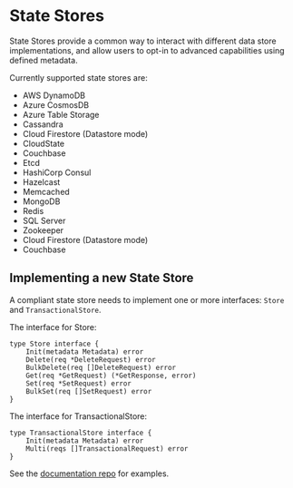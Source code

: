 # State Stores

State Stores provide a common way to interact with different data store implementations, and allow users to opt-in to advanced capabilities using defined metadata.

Currently supported state stores are:

* AWS DynamoDB
* Azure CosmosDB
* Azure Table Storage
* Cassandra
* Cloud Firestore (Datastore mode)
* CloudState
* Couchbase
* Etcd
* HashiCorp Consul
* Hazelcast
* Memcached
* MongoDB
* Redis
* SQL Server
* Zookeeper
* Cloud Firestore (Datastore mode)
* Couchbase

## Implementing a new State Store

A compliant state store needs to implement one or more interfaces: `Store` and `TransactionalStore`.

The interface for Store:

```
type Store interface {
	Init(metadata Metadata) error
	Delete(req *DeleteRequest) error
	BulkDelete(req []DeleteRequest) error
	Get(req *GetRequest) (*GetResponse, error)
	Set(req *SetRequest) error
	BulkSet(req []SetRequest) error
}
```

The interface for TransactionalStore:

```
type TransactionalStore interface {
	Init(metadata Metadata) error
	Multi(reqs []TransactionalRequest) error
}
```

See the [documentation repo](https://github.com/dapr/docs/tree/master/howto) for examples.  
